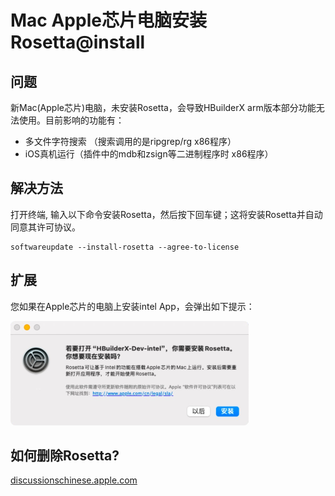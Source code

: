 # Mac Apple芯片电脑安装Rosetta@install

<!--
keyword:安装,Rosetta
-->

## 问题

新Mac(Apple芯片)电脑，未安装Rosetta，会导致HBuilderX arm版本部分功能无法使用。目前影响的功能有：

- 多文件字符搜索 （搜索调用的是ripgrep/rg x86程序）
- iOS真机运行（插件中的mdb和zsign等二进制程序时 x86程序）

## 解决方法

打开终端, 输入以下命令安装Rosetta，然后按下回车键；这将安装Rosetta并自动同意其许可协议。

```shell
softwareupdate --install-rosetta --agree-to-license
```

## 扩展

您如果在Apple芯片的电脑上安装intel App，会弹出如下提示：

<img src="/static/snapshots/tutorial/install_macosx/rosetta.jpg" style="zoom: 50%;border-radius: 15px;" />

## 如何删除Rosetta?

[discussionschinese.apple.com](https://discussionschinese.apple.com/thread/255111841?sortBy=rank)
